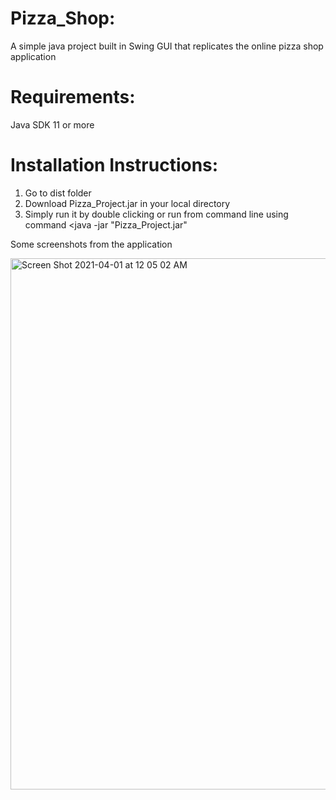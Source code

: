 
# Pizza_Shop:
A simple java project built in Swing GUI that replicates the online pizza shop application

# Requirements:
Java SDK 11 or more

# Installation Instructions:
1. Go to dist folder
2. Download Pizza_Project.jar in your local directory
3. Simply run it by double clicking or run from command line using command <java -jar "Pizza_Project.jar"



Some screenshots from the application

<img width="850" alt="Screen Shot 2021-04-01 at 12 05 02 AM" src="https://user-images.githubusercontent.com/46661726/113242097-a3c53d80-929f-11eb-8068-ff87d84af515.png">
